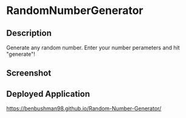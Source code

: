 # RandomNumberGenerator
## Description
Generate any random number. Enter your number perameters and hit "generate"!

## Screenshot

## Deployed Application
https://benbushman98.github.io/Random-Number-Generator/
